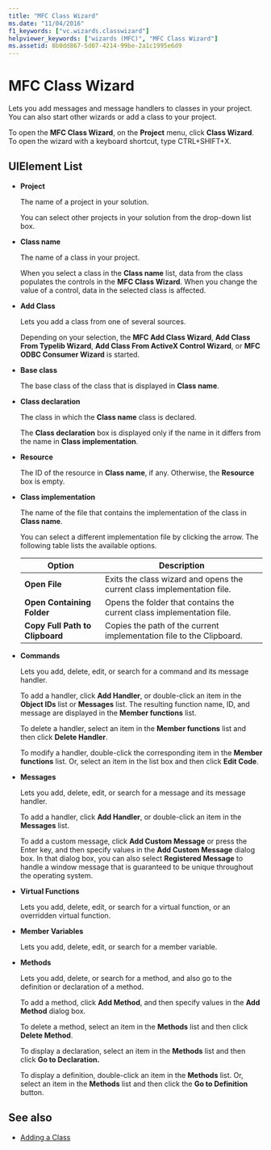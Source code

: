 ```yaml
---
title: "MFC Class Wizard"
ms.date: "11/04/2016"
f1_keywords: ["vc.wizards.classwizard"]
helpviewer_keywords: ["wizards (MFC)", "MFC Class Wizard"]
ms.assetid: 8b0dd867-5d07-4214-99be-2a1c1995e6d9
---
```

# MFC Class Wizard

Lets you add messages and message handlers to classes in your project. You can also start other wizards or add a class to your project.

To open the **MFC Class Wizard**, on the **Project** menu, click **Class Wizard**. To open the wizard with a keyboard shortcut, type CTRL+SHIFT+X.

## UIElement List

- **Project**

   The name of a project in your solution.

   You can select other projects in your solution from the drop-down list box.

- **Class name**

   The name of a class in your project.

   When you select a class in the **Class name** list, data from the class populates the controls in the **MFC Class Wizard**. When you change the value of a control, data in the selected class is affected.

- **Add Class**

   Lets you add a class from one of several sources.

   Depending on your selection, the **MFC Add Class Wizard**, **Add Class From Typelib Wizard**, **Add Class From ActiveX Control Wizard**, or **MFC ODBC Consumer Wizard** is started.

- **Base class**

   The base class of the class that is displayed in **Class name**.

- **Class declaration**

   The class in which the **Class name** class is declared.

   The **Class declaration** box is displayed only if the name in it differs from the name in **Class implementation**.

- **Resource**

   The ID of the resource in **Class name**, if any. Otherwise, the **Resource** box is empty.

- **Class implementation**

   The name of the file that contains the implementation of the class in **Class name**.

   You can select a different implementation file by clicking the arrow. The following table lists the available options.

   |Option|Description|
   |------------|-----------------|
   |**Open File**|Exits the class wizard and opens the current class implementation file.|
   |**Open Containing Folder**|Opens the folder that contains the current class implementation file.|
   |**Copy Full Path to Clipboard**|Copies the path of the current implementation file to the Clipboard.|

- **Commands**

   Lets you add, delete, edit, or search for a command and its message handler.

   To add a handler, click **Add Handler**, or double-click an item in the **Object IDs** list or **Messages** list. The resulting function name, ID, and message are displayed in the **Member functions** list.

   To delete a handler, select an item in the **Member functions** list and then click **Delete Handler**.

   To modify a handler, double-click the corresponding item in the **Member functions** list. Or, select an item in the list box and then click **Edit Code**.

- **Messages**

   Lets you add, delete, edit, or search for a message and its message handler.

   To add a handler, click **Add Handler**, or double-click an item in the **Messages** list.

   To add a custom message, click **Add Custom Message** or press the Enter key, and then specify values in the **Add Custom Message** dialog box. In that dialog box, you can also select **Registered Message** to handle a window message that is guaranteed to be unique throughout the operating system.

- **Virtual Functions**

   Lets you add, delete, edit, or search for a virtual function, or an overridden virtual function.

- **Member Variables**

   Lets you add, delete, edit, or search for a member variable.

- **Methods**

   Lets you add, delete, or search for a method, and also go to the definition or declaration of a method.

   To add a method, click **Add Method**, and then specify values in the **Add Method** dialog box.

   To delete a method, select an item in the **Methods** list and then click **Delete Method**.

   To display a declaration, select an item in the **Methods** list and then click **Go to Declaration.**

   To display a definition, double-click an item in the **Methods** list. Or, select an item in the **Methods** list and then click the **Go to Definition** button.

## See also

- [Adding a Class](../../ide/adding-a-class-visual-cpp.md)
